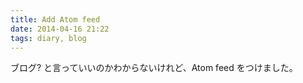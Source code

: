 ```yaml
---
title: Add Atom feed
date: 2014-04-16 21:22
tags: diary, blog
---
```


ブログ? と言っていいのかわからないけれど、Atom feed をつけました。


